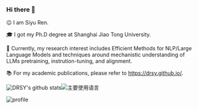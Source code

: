 ### Hi there 👋

😉 I am Siyu Ren.

🎓 I got my Ph.D degree at Shanghai Jiao Tong University. 

🔎 Currently, my research interest includes Efficient Methods for NLP/Large Language Models and techniques around mechanistic understanding of LLMs pretraining, instrution-tuning, and alignment.

📚 For my academic publications, please refer to https://drsy.github.io/.

![DRSY's github stats](https://github-readme-stats.vercel.app/api?username=DRSY&hide_title=false&hide_border=true&show_icons=true&include_all_commits=true&line_height=20&theme=graywhite&locale=en)![主要使用语言](https://github-readme-stats.vercel.app/api/top-langs/?username=DRSY&hide_title=false&hide_border=true&layout=compact&theme=graywhite&locale=en)

![profile](https://github-profile-trophy.vercel.app/?username=DRSY&theme=algolia&column=8)
